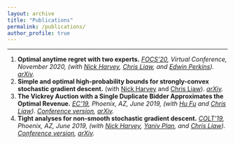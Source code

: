 ```yaml
---
layout: archive
title: "Publications"
permalink: /publications/
author_profile: true
---
```

---

1. **Optimal anytime regret with two experts.** *[FOCS'20](https://focs2020.cs.duke.edu/), Virtual Conference, November 2020, (with [Nick Harvey](https://www.cs.ubc.ca/~nickhar/), [Chris Liaw](https://cvliaw.github.io/), and [Edwin Perkins](https://www.math.ubc.ca/~perkins/perkins.html)). [arXiv](https://arxiv.org/abs/2002.08994).* 
1. **Simple and optimal high-probability bounds for strongly-convex stochastic gradient descent.** (with [Nick Harvey](https://www.cs.ubc.ca/~nickhar/) and [Chris Liaw](https://cvliaw.github.io/)). *[arXiv](https://arxiv.org/abs/1909.00843).*
1. **The Vickrey Auction with a Single Duplicate Bidder Approximates the Optimal Revenue.** *[EC'19](http://www.sigecom.org/ec19/), Phoenix, AZ, June 2019, (with [Hu Fu](http://www.fuhuthu.com/) and [Chris Liaw](https://cvliaw.github.io/)). [Conference version](https://dl.acm.org/citation.cfm?id=3329597), [arXiv](https://arxiv.org/abs/1905.03773).*
1. **Tight analyses for non-smooth stochastic gradient descent.** *[COLT'19](https://learningtheory.org/colt2019/), Phoenix, AZ, June 2019, (with [Nick Harvey](https://www.cs.ubc.ca/~nickhar/), [Yaniv Plan](http://www.yanivplan.com/), and [Chris Liaw](https://cvliaw.github.io/)). [Conference version](http://proceedings.mlr.press/v99/harvey19a.html), [arXiv](https://arxiv.org/abs/1812.05217).* 

